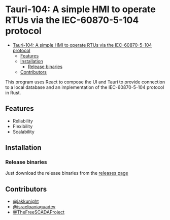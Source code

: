 # Tauri-104: A simple HMI to operate RTUs via the IEC-60870-5-104 protocol

<!--toc:start-->
- [Tauri-104: A simple HMI to operate RTUs via the IEC-60870-5-104 protocol](#tauri-104-a-simple-hmi-to-operate-rtus-via-the-iec-60870-5-104-protocol)
  - [Features](#features)
  - [Installation](#installation)
    - [Release binaries](#release-binaries)
  - [Contributors](#contributors)
<!--toc:end-->

This program uses React to compose the UI and Tauri to provide connection to a local
database and an implementation of the IEC-60870-5-104 protocol in Rust.

## Features

- Reliability
- Flexibility
- Scalability

## Installation

### Release binaries

Just download the release binaries from the [releases page](https://github.com/freeSCADA/tauri-104/releases)

## Contributors

- [@jakkunight](https://github.com/jakkunight)
- [@israelpaniaguadev](https://github.com/israelpaniaguadev)
- [@TheFreeSCADAProject](https://github.com/freeSCADA)
